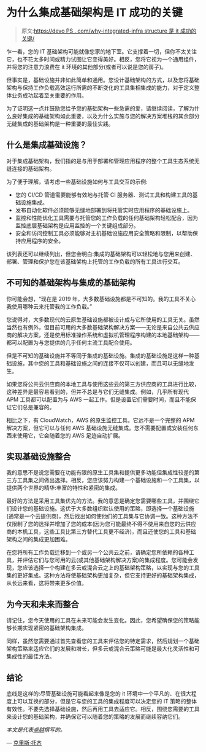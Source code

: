 # 为什么集成基础架构是 IT 成功的关键

> 原文:[https://devo PS . com/why-integrated-infra structure 是 it 成功的关键/](https://devops.com/why-integrated-infrastructure-is-the-key-to-it-success/)

乍一看，您的 IT 基础架构可能就像您家的地下室。它支撑着一切，但你不太关注它，也不花太多时间或精力试图让它变得美好。相反，您将它视为一个通用组件，并将您的注意力浪费在 it 环境的其他部分(或者可以说是您的房子)。

但事实是，基础设施并非如此简单和通用。您设计基础架构的方式，以及您将基础架构与保持工作负载高效运行所需的不断变化的工具集相集成的能力，对于定义整体业务成功起着至关重要的作用。

为了证明这一点并鼓励您给予您的基础架构一些急需的爱，请继续阅读，了解为什么良好集成的基础架构如此重要，以及为什么实施与您的解决方案堆栈的其余部分无缝集成的基础架构是一种重要的最佳实践。

## 什么是集成基础设施？

对于集成基础架构，我们指的是与用于部署和管理应用程序的整个工具生态系统无缝连接的基础架构。

为了便于理解，请考虑一些基础设施如何与工具交互的示例:

*   您的 CI/CD 管道需要能够有效地与托管 CI 服务器、测试工具和构建工具的基础设施集成。
*   发布自动化软件必须能够无缝地部署到将托管实时应用程序的基础设施上。
*   监控和性能优化工具需要与托管您的工作负载的任何基础架构轻松配合，因为监控底层基础架构是应用监控的一个关键组成部分。
*   安全和访问控制工具必须能够对主机基础设施应用安全策略和限制，以帮助保持应用程序的安全。

该列表还可以继续列出，但您会明白:集成的基础架构可以轻松地与您用来创建、部署、管理和保护您在该基础架构上托管的工作负载的所有工具进行交互。

## 不可知的基础架构与集成的基础架构

你可能会想，“现在是 2019 年，大多数基础设施都是不可知的。我的工具不关心我使用哪种云来托管我的工作负载。”

您说得对，大多数现代的云原生基础设施都被设计成与它所使用的工具无关。虽然当然也有例外，但目前可用的大多数基础架构解决方案——无论是来自公共云供应商的解决方案，还是使用标准操作系统和虚拟机管理程序构建的本地基础架构——都可以配置为与您提供的几乎任何主流工具配合使用。

但是不可知的基础设施并不等同于集成的基础设施。集成的基础设施是这样一种基础设施，其中您的工具和基础设施之间的连接不仅可以创建，而且可以无缝地发生。

如果您将公共云供应商的本地工具与使用这些云的第三方供应商的工具进行比较，这种差异是最容易看到的，但并不总是与它们无缝集成。例如，几乎所有现代 APM 工具都可以配置为与 AWS 一起工作。但是设置它们需要时间，而且不能保证它们总是兼容的。

相比之下，有 CloudWatch，AWS 的原生监控工具。它远不是一个完整的 APM 解决方案，但它可以与任何 AWS 基础设施无缝集成。您不需要配置或安装任何东西来使用它，它会随着您的 AWS 足迹自动扩展。

## 实现基础设施整合

我的意思不是说您需要在功能有限的原生工具集和提供更多功能但集成性较差的第三方工具集之间做出选择。相反，您应该努力构建一个基础设施和一个工具集，以提供两个世界的精华:丰富的特性和紧密的集成。

最好的方法是采用工具集优先的方法。我的意思是确定您需要哪些工具，并围绕它们设计您的基础设施。这优于大多数组织默认使用的策略，即选择一个基础设施(通常是一个云提供商)，然后找出如何使他们的工具集与它协调一致。这种方法不仅限制了您的选择并增加了您的成本(因为您可能最终不得不使用来自您的云供应商的本机工具，这些工具比第三方替代工具更不经济)，而且还使您的工具和基础架构之间的集成更加困难。

在您将所有工作负载迁移到一个或另一个公共云之前，请确定您所依赖的各种工具，并评估它们与您可用的云(或其他基础架构解决方案)的集成程度。您可能会发现，您应该选择一个构建在多云或混合云之上的基础架构策略，以实现与您的工具集的更好集成。这种方法将使基础架构更加复杂，但它支持更好的基础架构集成，从长远来看，这将带来更多价值。

## 为今天和未来而整合

请记住，您今天使用的工具在未来可能会发生变化。因此，您希望确保您的策略能够长期实现紧密的基础架构集成。

同样，虽然您需要通过首先查看您的工具来评估您的特定需求，然后规划一个基础架构策略来适应它们的发展和增长，但多云或混合云策略可能是最大化灵活性和可集成性的最佳方法。

## 结论

底线是这样的:尽管基础设施可能看起来像是您的 it 环境中一个平凡的、在很大程度上可以互换的部分，但是它与您的工具的集成程度可以决定您的 IT 策略的整体有效性。不要先选择基础设施，然后再用工具去适应它。相反，围绕您需要的工具来设计您的基础架构，并确保它可以随着您的策略的发展而继续容纳它们。

*本文是代表[卓越](https://eplexity.com/)撰写的。*

— [克里斯·托齐](https://devops.com/author/chris-tozzi/)